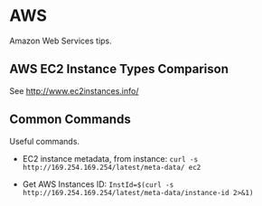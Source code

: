 # AWS
Amazon Web Services tips.

## AWS EC2 Instance Types Comparison
See <http://www.ec2instances.info/>

## Common Commands
Useful commands.

- EC2 instance metadata, from instance: `curl -s http://169.254.169.254/latest/meta-data/ ec2`

- Get AWS Instances ID: `InstId=$(curl -s http://169.254.169.254/latest/meta-data/instance-id 2>&1)`

